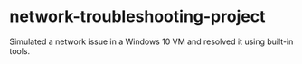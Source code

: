 # network-troubleshooting-project
 Simulated a network issue in a Windows 10 VM and resolved it using built-in tools.
